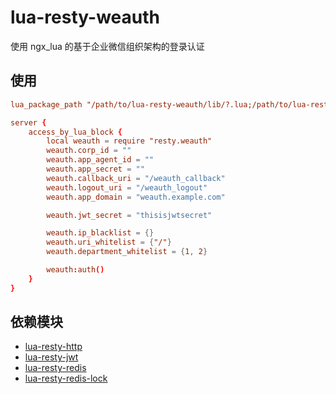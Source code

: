 # lua-resty-weauth

使用 ngx_lua 的基于企业微信组织架构的登录认证

## 使用

```conf
lua_package_path "/path/to/lua-resty-weauth/lib/?.lua;/path/to/lua-resty-jwt/lib/?.lua;/path/to/lua-resty-http/lib/?.lua;/path/to/lua-resty-redis/lib/?.lua;/path/to/lua-resty-redis-lock/lib/?.lua;;";

server {
    access_by_lua_block {
        local weauth = require "resty.weauth"
        weauth.corp_id = ""
        weauth.app_agent_id = ""
        weauth.app_secret = ""
        weauth.callback_uri = "/weauth_callback"
        weauth.logout_uri = "/weauth_logout"
        weauth.app_domain = "weauth.example.com"

        weauth.jwt_secret = "thisisjwtsecret"

        weauth.ip_blacklist = {}
        weauth.uri_whitelist = {"/"}
        weauth.department_whitelist = {1, 2}

        weauth:auth()
    }
}
```

## 依赖模块

- [lua-resty-http](https://github.com/ledgetech/lua-resty-http)
- [lua-resty-jwt](https://github.com/SkyLothar/lua-resty-jwt)
- [lua-resty-redis](https://github.com/openresty/lua-resty-redis)
- [lua-resty-redis-lock](https://github.com/bakins/lua-resty-redis-lock)
